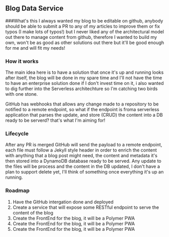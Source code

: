 ## Blog Data Service

###What's this
I always wanted my blog to be editable on github, anybody should be able to submit a PR to any of my articles to improve them or fix typos (I make lots of typos!) but I never liked any of the architectural model out there to manage content from github, therefore I wanted to build my own, won't be as good as other solutions out there but it'll be good enough for me and will fit my needs!

### How it works
The main idea here is to have a solution that once it's up and running looks after itself, the blog will be done in my spare time and I'll not have the time to have an enterprise solution done if I don't invest time on it, i also wanted to dig further into the Serverless architechture so I'm catching two birds with one stone.

GitHub has webhooks that allows any  change made to a repository to be notified to a remote endpoint, so what if the endpoint is froma  serverless application that parses the update, and store (CRUD) the content into a DB ready to be serverd? that's what I'm aiming for!

### Lifecycle
After any PR is merged GitHub will send the payload to a remote endpoint, each file must follow a Jekyll style header in order to enrich the content with anything that a blog post might need, the content and metadata it's then stored into a DynamoDB database ready to be served.
Any update to the files will be process and the content in the DB updated, I don't have a plan to support delete yet, I'll think of something once everything it's up an running.

### Roadmap
1. Have the GitHub intergation done and deployed
2. Create a service that will expose some RESTful endpoint to serve the content of the blog
3. Create the FrontEnd for the blog, it will be a Polymer PWA
3. Create the FrontEnd for the blog, it will be a Polymer PWA
3. Create the FrontEnd for the blog, it will be a Polymer PWA

